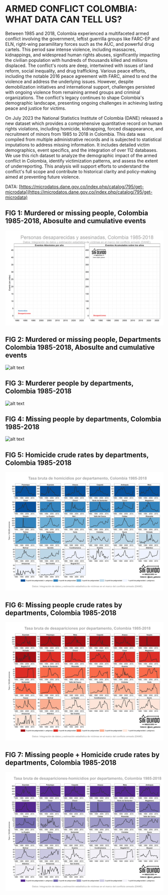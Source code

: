 # ARMED CONFLICT COLOMBIA: WHAT DATA CAN TELL US?

Between 1985 and 2018, Colombia experienced a multifaceted armed conflict involving the government, leftist guerrilla groups like FARC-EP and ELN, right-wing paramilitary forces such as the AUC, and powerful drug cartels. This period saw intense violence, including massacres, kidnappings, and widespread human rights abuses, significantly impacting the civilian population with hundreds of thousands killed and millions displaced. The conflict's roots are deep, intertwined with issues of land reform, social inequality, and drug trafficking. Various peace efforts, including the notable 2016 peace agreement with FARC, aimed to end the violence and address the underlying issues. However, despite demobilization initiatives and international support, challenges persisted with ongoing violence from remaining armed groups and criminal organizations. The conflict's legacy continues to shape Colombia's demographic landscape, presenting ongoing challenges in achieving lasting peace and justice for victims.      

On July 2023 the National Statistics Institute of Colombia (DANE) released a new dataset which provides a comprehensive quantitative record on human rights violations, including homicide, kidnapping, forced disappearance, and recruitment of minors from 1985 to 2018 in Colombia. This data was compiled from multiple administrative records and is subjected to statistical imputations to address missing information. It includes detailed victim demographics, event specifics, and the integration of over 112 databases. We use this rich dataset to analyze the demographic impact of the armed conflict in Colombia, identify victimization patterns, and assess the extent of underreporting. This analysis will support efforts to understand the conflict's full scope and contribute to historical clarity and policy-making aimed at preventing future violence.


DATA: [https://microdatos.dane.gov.co/index.php/catalog/795/get-microdata](https://microdatos.dane.gov.co/index.php/catalog/795/get-microdata) 

## FIG 1: Murdered or missing people, Colombia 1985-2018, Abosulte and cumulative events

![alt text](https://github.com/JuanGaleano/ARMED_CONFLICT_COLOMBIA-/blob/main/3_LINE_DES_HOM_ABS_CUM.gif) 

## FIG 2:  Murdered or missing people, Departments Colombia 1985-2018, Abosulte and cumulative events    
![alt text](https://github.com/JuanGaleano/ARMED_CONFLICT_COLOMBIA-/blob/main/9EDITEDD.png) 

## FIG 3:  Murderer people by departments, Colombia 1985-2018     
![alt text](https://github.com/JuanGaleano/ARMED_CONFLICT_COLOMBIA-/blob/main/2_MAP_HOMICIDIOS.gif)   

## FIG 4:  Missing people by departments, Colombia 1985-2018           
![alt text](https://github.com/JuanGaleano/ARMED_CONFLICT_COLOMBIA-/blob/main/1_MAP_DESAPARICIONES.gif)       
     

## FIG 5:  Homicide crude rates by departments, Colombia 1985-2018     
![alt text](https://github.com/JuanGaleano/ARMED_CONFLICT_COLOMBIA-/blob/main/7_LINE_HOM_FACET_DEPTO.png) 

## FIG 6:  Missing people crude rates by departments, Colombia 1985-2018     
![alt text](https://github.com/JuanGaleano/ARMED_CONFLICT_COLOMBIA-/blob/main/6_LINE_DES_FACET_DEPTO.png)       

## FIG 7:  Missing people + Homicide crude rates by departments, Colombia 1985-2018     
![alt text](https://github.com/JuanGaleano/ARMED_CONFLICT_COLOMBIA-/blob/main/8_LINE_DES_HOM_FACET_DEPTO.png) 


